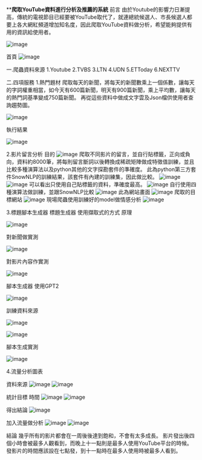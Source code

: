 ********爬取YouTube資料進行分析及推薦的系統******
前言
由於Youtube的影響力日漸提高，傳統的電視節目已經要被YouTube取代了，就連總統候選人、市長候選人都要上各大網紅頻道增加知名度，因此爬取YouTube資料做分析，希望能夠提供有用的資訊給使用者。

![image](https://github.com/valosz66666/youtube_recommendation_system/blob/master/images/%E7%B8%BD%E7%B5%B1.PNG)

首頁
![image](https://github.com/valosz66666/youtube_recommendation_system/blob/master/images/index.PNG)

一.爬蟲資料來源
1.Youtube
2.TVBS
3.LTN
4.UDN
5.ETToday
6.NEXTTV

二.四項服務
1.熱門題材
爬取每天的新聞，將每天的新聞數乘上一個係數，讓每天的字詞權重相當，如今天有600篇新聞，明天有900篇新聞，乘上平均數，讓每天的熱門詞基準變成750篇新聞。
再從這些資料中做成文字雲及Json檔供使用者查詢趨勢圖。

![image](https://github.com/valosz66666/youtube_recommendation_system/blob/master/images/%E7%86%B1%E9%96%80%E9%A1%8C%E6%9D%90.PNG)

執行結果

![image](https://github.com/valosz66666/youtube_recommendation_system/blob/master/images/%E7%86%B1%E9%96%80%E9%A1%8C%E6%9D%90%E7%B5%90%E6%9E%9C.PNG)

2.影片留言分析
目的
![image](https://github.com/valosz66666/youtube_recommendation_system/blob/master/images/%E7%95%99%E8%A8%80%E5%88%86%E6%9E%90.PNG)
爬取不同影片的留言，並自行貼標籤，正向或負向，資料約8000筆，將每則留言斷詞以後轉換成稀疏矩陣做成特徵值訓練，並且比較多種演算法以及python其他的文字探勘套件的準確度。
此為python第三方套件SnowNLP的訓練結果，該套件有內建的訓練集，因此做比較。
![image](https://github.com/valosz66666/youtube_recommendation_system/blob/master/images/%E6%AF%94%E8%BC%83%E6%BA%96%E7%A2%BA%E5%BA%A6.PNG)
![image](https://github.com/valosz66666/youtube_recommendation_system/blob/master/images/snownlp.PNG)
可以看出只使用自己貼標籤的資料，準確度最高。
![image](https://github.com/valosz66666/youtube_recommendation_system/blob/master/images/%E6%AF%94%E8%BC%83%E6%BA%96%E7%A2%BA%E5%BA%A6.PNG)
自行使用四種演算法做訓練，並跟SnowNLP比較
![image](https://github.com/valosz66666/youtube_recommendation_system/blob/master/images/%E8%87%AA%E8%A1%8C%E8%A8%93%E7%B7%B4%E7%B5%90%E6%9E%9C.PNG)
此為網站畫面
![image](https://github.com/valosz66666/youtube_recommendation_system/blob/master/images/%E7%95%99%E8%A8%80%E5%88%86%E6%9E%90%E7%B6%B2%E7%AB%99.PNG)
爬取的目標網站
![image](https://github.com/valosz66666/youtube_recommendation_system/blob/master/images/%E7%9B%AE%E6%A8%99%E7%B6%B2%E7%AB%99.PNG)
現場爬蟲使用訓練好的model做情感分析
![image](https://github.com/valosz66666/youtube_recommendation_system/blob/master/images/%E7%95%99%E8%A8%80%E5%88%86%E6%9E%90%E7%B5%90%E6%9E%9C.PNG)

3.標題腳本生成器
標題生成器
使用擷取式的方式 原理

![image](https://github.com/valosz66666/youtube_recommendation_system/blob/master/images/%E6%A8%99%E9%A1%8C%E7%94%9F%E6%88%90%E5%99%A8.PNG)

對新聞做實測

![image](https://github.com/valosz66666/youtube_recommendation_system/blob/master/images/%E6%A8%99%E9%A1%8C%E7%94%9F%E6%88%90%E5%99%A8%E5%AF%A6%E6%B8%AC.PNG)

對影片內容作實測

![image](https://github.com/valosz66666/youtube_recommendation_system/blob/master/images/%E6%A8%99%E9%A1%8C%E7%94%9F%E6%88%90%E5%99%A8%E5%BD%B1%E7%89%87%E5%AF%A6%E6%B8%AC.PNG)

腳本生成器
使用GPT2

![image](https://github.com/valosz66666/youtube_recommendation_system/blob/master/images/%E8%85%B3%E6%9C%AC%E7%94%9F%E6%88%90%E5%99%A8.PNG)

訓練資料來源

![image](https://github.com/valosz66666/youtube_recommendation_system/blob/master/images/%E8%85%B3%E6%9C%AC%E7%94%9F%E6%88%90%E5%99%A8%E5%AF%A6%E6%B8%AC.PNG)

![image](https://github.com/valosz66666/youtube_recommendation_system/blob/master/images/%E8%85%B3%E6%9C%AC%E8%A8%93%E7%B7%B4%E8%B3%87%E6%96%99.PNG)

腳本生成實測

![image](https://github.com/valosz66666/youtube_recommendation_system/blob/master/images/%E8%85%B3%E6%9C%AC%E7%94%9F%E6%88%90%E5%99%A8%E7%B5%90%E6%9E%9C.PNG)

4.流量分析圖表

資料來源
![image](https://github.com/valosz66666/youtube_recommendation_system/blob/master/images/%E7%9B%AE%E6%A8%99.PNG)
![image](https://github.com/valosz66666/youtube_recommendation_system/blob/master/images/%E6%B5%81%E9%87%8F.PNG)

統計目標
時間
![image](https://github.com/valosz66666/youtube_recommendation_system/blob/master/images/%E7%B5%B1%E8%A8%88.PNG)
![image](https://github.com/valosz66666/youtube_recommendation_system/blob/master/images/%E7%B5%B1%E8%A8%882.PNG)

得出結論
![image](https://github.com/valosz66666/youtube_recommendation_system/blob/master/images/%E7%B5%B1%E8%A8%883.PNG)

加入流量做分析
![image](https://github.com/valosz66666/youtube_recommendation_system/blob/master/images/%E7%B5%B1%E8%A8%884.PNG)
![image](https://github.com/valosz66666/youtube_recommendation_system/blob/master/images/%E7%B5%B1%E8%A8%885.PNG)

結論
幾乎所有的影片都會在一周後後達到飽和，不會有太多成長。
影片發出後四個小時會被最多人觀看到，而晚上十一點則是最多人使用YouTube平台的時候。
發影片的時間應該設在七點發，到十一點時在最多人使用時被最多人看到。
